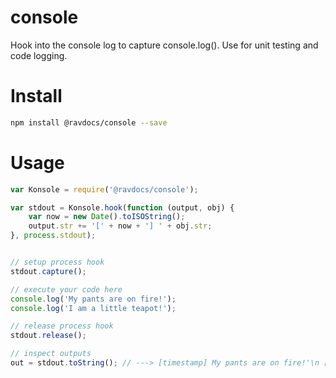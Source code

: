# console
Hook into the console log to capture console.log(). Use for unit testing and code logging.

# Install
```bash
npm install @ravdocs/console --save
```

# Usage

```js
var Konsole = require('@ravdocs/console');

var stdout = Konsole.hook(function (output, obj) {
	var now = new Date().toISOString();
	output.str += '[' + now + '] ' + obj.str;
}, process.stdout);


// setup process hook
stdout.capture();

// execute your code here
console.log('My pants are on fire!');
console.log('I am a little teapot!');

// release process hook
stdout.release();

// inspect outputs
out = stdout.toString(); // ---> [timestamp] My pants are on fire!'\n [timestamp] I am a little teapot!
```
